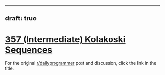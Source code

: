 ---
draft: true
----

# [357 (Intermediate) Kolakoski Sequences](https://www.reddit.com/r/dailyprogrammer/comments/8df7sm/20180419_challenge_357_intermediate_kolakoski/)

For the original [r/dailyprogrammer](https://www.reddit.com/r/dailyprogrammer/) post and discussion, click the link in the title.

